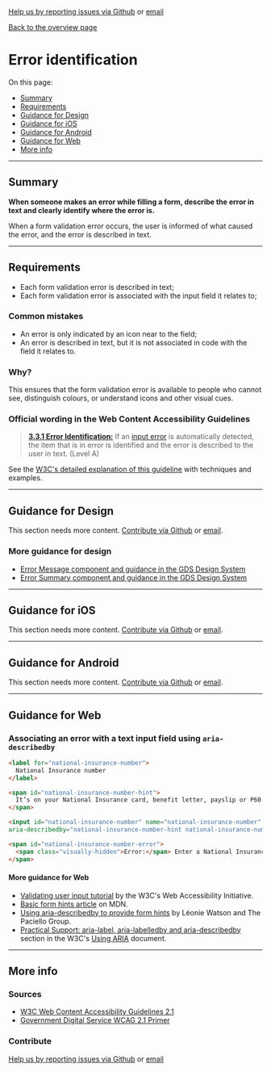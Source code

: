 [Help us by reporting issues via Github](https://github.com/theappbusiness/accessibility-guidelines) or [email](mailto:jeanfrancois@theappbusiness.com)

[Back to the overview page](./../README.md)

# Error identification

On this page:
* [Summary](#summary)
* [Requirements](#requirements)
* [Guidance for Design](#guidance-for-design)
* [Guidance for iOS](#guidance-for-ios)
* [Guidance for Android](#guidance-for-android)
* [Guidance for Web](#guidance-for-web)
* [More info](#more-info)

---

## Summary

**When someone makes an error while filling a form, describe the error in text and clearly identify where the error is.**

When a form validation error occurs, the user is informed of what caused the error, and the error is described in text.

---

## Requirements

*   Each form validation error is described in text;
*   Each form validation error is associated with the input field it relates to;

### Common mistakes

*   An error is only indicated by an icon near to the field;
*   An error is described in text, but it is not associated in code with the field it relates to.

### Why?

This ensures that the form validation error is available to people who cannot see, distinguish colours, or understand icons and other visual cues.

### Official wording in the Web Content Accessibility Guidelines

> [**3.3.1 Error Identification:**](https://www.w3.org/TR/UNDERSTANDING-WCAG20/content-structure-separation-programmatic.html) If an [input error](https://www.w3.org/TR/UNDERSTANDING-WCAG20/minimize-error-identified.html#input-errordef) is automatically detected, the item that is in error is identified and the error is described to the user in text. (Level A)

See the [W3C's detailed explanation of this guideline](https://www.w3.org/TR/UNDERSTANDING-WCAG20/content-structure-separation-programmatic.html) with techniques and examples.

---

## Guidance for Design

This section needs more content. [Contribute via Github](https://github.com/theappbusiness/accessibility-guidelines/) or [email](mailto:jeanfrancois@theappbusiness.com).

### More guidance for design

* [Error Message component and guidance in the GDS Design System](https://design-system.service.gov.uk/components/error-message/)
* [Error Summary component and guidance in the GDS Design System](https://design-system.service.gov.uk/components/error-summary/)

---

## Guidance for iOS

This section needs more content. [Contribute via Github](https://github.com/theappbusiness/accessibility-guidelines/) or [email](mailto:kane.cheshire@theappbusiness.com).

---

## Guidance for Android

This section needs more content. [Contribute via Github](https://github.com/theappbusiness/accessibility-guidelines/) or [email](mailto:jeanfrancois@theappbusiness.com).

---

## Guidance for Web

### Associating an error with a text input field using `aria-describedby`

```html
<label for="national-insurance-number">
  National Insurance number
</label>

<span id="national-insurance-number-hint">
  It’s on your National Insurance card, benefit letter, payslip or P60. For example, ‘QQ 12 34 56 C’.
</span>

<input id="national-insurance-number" name="national-insurance-number" type="text"
aria-describedby="national-insurance-number-hint national-insurance-number-error">

<span id="national-insurance-number-error">
  <span class="visually-hidden">Error:</span> Enter a National Insurance number in the correct format
</span>
```

#### More guidance for Web

* [Validating user input tutorial](https://www.w3.org/WAI/tutorials/forms/validation/) by the W3C's Web Accessibility Initiative.
* [Basic form hints article](https://developer.mozilla.org/en-US/docs/Web/Accessibility/ARIA/forms/Basic_form_hints) on MDN.
* [Using aria-describedby to provide form hints](https://www.paciellogroup.com/blog/2014/12/using-aria-describedby-to-provide-helpful-form-hints/) by Léonie Watson and The Paciello Group.
* [Practical Support: aria-label, aria-labelledby and aria-describedby](https://www.w3.org/TR/using-aria/#practical-support-aria-label-aria-labelledby-and-aria-describedby) section in the W3C's [Using ARIA](https://www.w3.org/TR/using-aria/) document.

---

## More info

### Sources

* [W3C Web Content Accessibility Guidelines 2.1](https://www.w3.org/TR/WCAG21/)
* [Government Digital Service WCAG 2.1 Primer](https://alphagov.github.io/wcag-primer/)

### Contribute

[Help us by reporting issues via Github](https://github.com/theappbusiness/accessibility-guidelines) or [email](mailto:jeanfrancois@theappbusiness.com)
